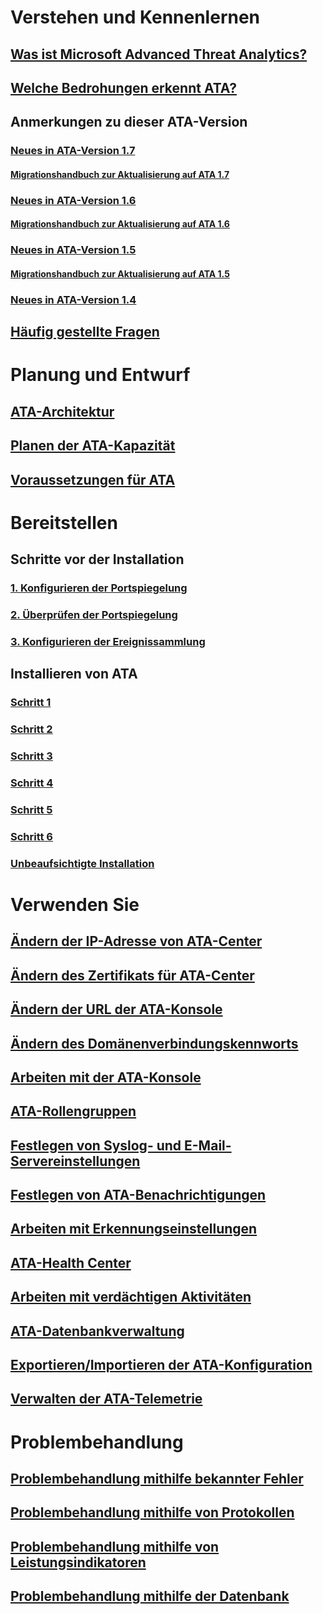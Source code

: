 # Verstehen und Kennenlernen
## [Was ist Microsoft Advanced Threat Analytics?](/advanced-threat-analytics/understand-explore/what-is-ata)
## [Welche Bedrohungen erkennt ATA?](/advanced-threat-analytics/understand-explore/ata-threats)
## Anmerkungen zu dieser ATA-Version
### [Neues in ATA-Version 1.7](/advanced-threat-analytics/understand-explore/whats-new-version-1.7)
#### [Migrationshandbuch zur Aktualisierung auf ATA 1.7](/advanced-threat-analytics/understand-explore/ata-update-1.7-migration-guide)
### [Neues in ATA-Version 1.6](/advanced-threat-analytics/understand-explore/whats-new-version-1.6)
#### [Migrationshandbuch zur Aktualisierung auf ATA 1.6](/advanced-threat-analytics/understand-explore/ata-update-1.6-migration-guide)
### [Neues in ATA-Version 1.5](/advanced-threat-analytics/understand-explore/whats-new-version-1.5)
#### [Migrationshandbuch zur Aktualisierung auf ATA 1.5](/advanced-threat-analytics/understand-explore/ata-update-1.5-migration-guide)
### [Neues in ATA-Version 1.4](/advanced-threat-analytics/understand-explore/whats-new-version-1.4)
## [Häufig gestellte Fragen](/advanced-threat-analytics/understand-explore/ata-technical-faq)
# Planung und Entwurf
## [ATA-Architektur](/advanced-threat-analytics/plan-design/ata-architecture)
## [Planen der ATA-Kapazität](/advanced-threat-analytics/plan-design/ata-capacity-planning)
## [Voraussetzungen für ATA](/advanced-threat-analytics/plan-design/ata-prerequisites)
# Bereitstellen
## Schritte vor der Installation
### [1. Konfigurieren der Portspiegelung](configure-port-mirroring.md)
### [2. Überprüfen der Portspiegelung](validate-port-mirroring.md)
### [3. Konfigurieren der Ereignissammlung](configure-event-collection.md)
## Installieren von ATA
### [Schritt 1](install-ata-step1.md)
### [Schritt 2](install-ata-step2.md)
### [Schritt 3](install-ata-step3.md)
### [Schritt 4](install-ata-step4.md)
### [Schritt 5](install-ata-step5.md)
### [Schritt 6](install-ata-step6.md)
### [Unbeaufsichtigte Installation](ata-silent-installation.md)
# Verwenden Sie
## [Ändern der IP-Adresse von ATA-Center](modifying-ata-config-centerip.md)
## [Ändern des Zertifikats für ATA-Center](modifying-ata-config-centercert.md)
## [Ändern der URL der ATA-Konsole](modifying-ata-config-consoleurl.md)
## [Ändern des Domänenverbindungskennworts](modifying-ata-config-dcpassword.md)
## [Arbeiten mit der ATA-Konsole](working-with-ata-console.md)
## [ATA-Rollengruppen](ata-role-groups.md)
## [Festlegen von Syslog- und E-Mail-Servereinstellungen](setting-syslog-email-server-settings.md)
## [Festlegen von ATA-Benachrichtigungen](setting-ata-alerts.md)
## [Arbeiten mit Erkennungseinstellungen](working-with-detection-settings.md)
## [ATA-Health Center](ata-health-center.md)
## [Arbeiten mit verdächtigen Aktivitäten](working-with-suspicious-activities.md)
## [ATA-Datenbankverwaltung](ata-database-management.md)
## [Exportieren/Importieren der ATA-Konfiguration](ata-configuration-file.md)
## [Verwalten der ATA-Telemetrie](manage-telemetry-settings.md)
# Problembehandlung
## [Problembehandlung mithilfe bekannter Fehler](/advanced-threat-analytics/troubleshoot/troubleshooting-ata-known-errors)
## [Problembehandlung mithilfe von Protokollen](/advanced-threat-analytics/troubleshoot/troubleshooting-ata-using-logs)
## [Problembehandlung mithilfe von Leistungsindikatoren](/advanced-threat-analytics/troubleshoot/troubleshooting-ata-using-perf-counters)
## [Problembehandlung mithilfe der Datenbank](/advanced-threat-analytics/troubleshoot/troubleshooting-ata-using-ata-database)


<!--HONumber=Jan17_HO2-->


